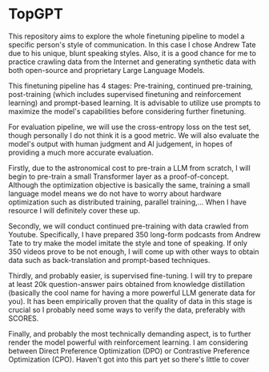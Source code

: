 # TopGPT 
This repository aims to explore the whole finetuning pipeline to model a specific person's style of communication. In this case I chose Andrew Tate due to his unique, blunt speaking styles. Also, it is a good chance for me to practice crawling data from the Internet and generating synthetic data with both open-source and proprietary Large Language Models. 

This finetuning pipeline has 4 stages: Pre-training, continued pre-training, post-training (which includes supervised finetuning and reinforcement learning) and prompt-based learning. It is advisable to utilize use prompts to maximize the model's capabilities before considering further finetuning.

For evaluation pipeline, we will use the cross-entropy loss on the test set, though personally I do not think it is a good metric. We will also evaluate the model's output with human judgment and AI judgement, in hopes of providing a much more accurate evaluation.

Firstly, due to the astronomical cost to pre-train a LLM from scratch, I will begin to pre-train a small Transformer layer as a proof-of-concept. Although the optimization objective is basically the same, training a small language model means we do not have to worry about hardware optimization such as distributed training, parallel training,... When I have resource I will definitely cover these up.

Secondly, we will conduct continued pre-training with data crawled from Youtube. Specifically, I have prepared 350 long-form podcasts from Andrew Tate to try make the model imitate the style and tone of speaking. If only 350 videos prove to be not enough, I will come up with other ways to obtain data such as back-translation and prompt-based techniques.

Thirdly, and probably easier, is supervised fine-tuning. I will try to prepare at least 20k question-answer pairs obtained from knowledge distillation (basically the cool name for having a more powerful LLM generate data for you). It has been empirically proven that the quality of data in this stage is crucial so I probably need some ways to verify the data, preferably with SCORES.

Finally, and probably the most technically demanding aspect, is to further render the model powerful with reinforcement learning. I am considering between Direct Preference Optimization (DPO) or Contrastive Preference Optimization (CPO). Haven't got into this part yet so there's little to cover

